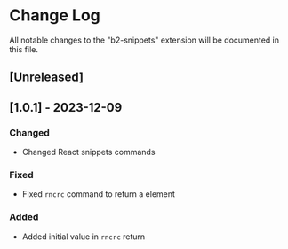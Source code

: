 # Change Log

All notable changes to the "b2-snippets" extension will be documented in this file.

## [Unreleased]

## [1.0.1] - 2023-12-09

### Changed

- Changed React snippets commands

### Fixed

- Fixed `rncrc` command to return a element

### Added

- Added initial value in `rncrc` return
